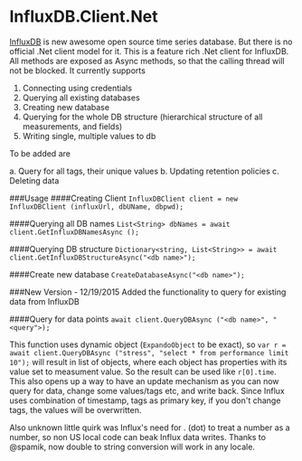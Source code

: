 # InfluxDB.Client.Net
[InfluxDB](http://influxdb.com) is new awesome open source time series database. But there is no official .Net client model for it. This is a feature rich .Net client for InfluxDB. All methods are exposed as Async methods, so that the calling thread will not be blocked. 
It currently supports

1.	Connecting using credentials
2.	Querying all existing databases
3.	Creating new database
4.	Querying for the whole DB structure (hierarchical structure of all measurements, and fields)
5.	Writing single, multiple values to db

To be added are

a.	Query for all tags, their unique values
b.	Updating retention policies
c.	Deleting data 

###Usage
####Creating Client
`InfluxDBClient client = new InfluxDBClient (influxUrl, dbUName, dbpwd);`

####Querying all DB names
`List<String> dbNames = await client.GetInfluxDBNamesAsync ();`

####Querying DB structure
`Dictionary<string, List<String>> = await client.GetInfluxDBStructureAsync("<db name>");`

####Create new database
`CreateDatabaseAsync("<db name>");`

###New Version - 12/19/2015
Added the functionality to query for existing data from InfluxDB

####Query for data points
`await client.QueryDBAsync ("<db name>", "<query">);`

This function uses dynamic object (`ExpandoObject` to be exact), so `var r = await client.QueryDBAsync ("stress", "select * from performance limit 10");` will result in list of objects, where each object has properties with its value set to measument value.
So the result can be used like `r[0].time`. This also opens up a way to have an update mechanism as you can now query for data, change some values/tags etc, and write back. Since Influx uses combination of timestamp, tags as primary key, if you don't change tags, the values will be overwritten.

Also unknown little quirk was Influx's need for . (dot) to treat a number as a number, so non US local code can beak Influx data writes. Thanks to @spamik, now double to string conversion will work in any locale.
